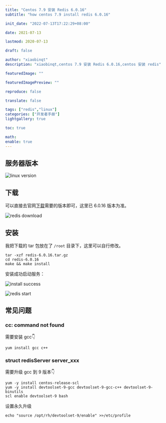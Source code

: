 ```yaml
---
title: "Centos 7.9 安装 Redis 6.0.16"
subtitle: "how centos 7.9 install redis 6.0.16"

init_date: "2022-07-13T17:22:29+08:00"

date: 2021-07-13

lastmod: 2020-07-13

draft: false

author: "xiaobinqt"
description: "xiaobinqt,centos 7.9 安装 Redis 6.0.16,centos 安装 redis"

featuredImage: ""

featuredImagePreview: ""

reproduce: false

translate: false

tags: ["redis","linux"]
categories: ["开发者手册"]
lightgallery: true

toc: true

math:
enable: true
---
```


<!-- author： xiaobinqt -->
<!-- email： xiaobinqt@163.com -->
<!-- https://xiaobinqt.github.io -->
<!-- https://www.xiaobinqt.cn -->

## 服务器版本

![linux version](https://cdn.xiaobinqt.cn/xiaobinqt.io/20220713/366f5d82de6e4da6af53042bc19237b3.png?imageView2/0/q/75|watermark/2/text/eGlhb2JpbnF0/font/dmlqYXlh/fontsize/1000/fill/IzVDNUI1Qg==/dissolve/52/gravity/SouthEast/dx/15/dy/15 'linux version')

## 下载

可以直接去官网[下载](https://redis.io/download/)需要的版本即可，这里已 6.0.16 版本为准。

![redis download](https://cdn.xiaobinqt.cn/xiaobinqt.io/20220713/049679c099254e5997410c5b3ac3320c.png?imageView2/0/q/75|watermark/2/text/eGlhb2JpbnF0/font/dmlqYXlh/fontsize/1000/fill/IzVDNUI1Qg==/dissolve/52/gravity/SouthEast/dx/15/dy/15 'redis download')

## 安装

我把下载的 tar 包放在了 `/root` 目录下，这里可以自行修改。

````shell
tar -xzf redis-6.0.16.tar.gz 
cd redis-6.0.16
make && make install
````

安装成功启动服务：

![install success](https://cdn.xiaobinqt.cn/xiaobinqt.io/20220713/60ee0e9fb15347e7bb24fd512296201c.png?imageView2/0/q/75|watermark/2/text/eGlhb2JpbnF0/font/dmlqYXlh/fontsize/1000/fill/IzVDNUI1Qg==/dissolve/52/gravity/SouthEast/dx/15/dy/15 'install success')

![redis start](https://cdn.xiaobinqt.cn/xiaobinqt.io/20220713/610f7cb66b1144fa831debe76fe97613.png?imageView2/0/q/75|watermark/2/text/eGlhb2JpbnF0/font/dmlqYXlh/fontsize/1000/fill/IzVDNUI1Qg==/dissolve/52/gravity/SouthEast/dx/15/dy/15 'redis start')

## 常见问题

### cc: command not found

需要安装 gcc:point_down:

```shell
yum install gcc c++ 
```

### struct redisServer server_xxx

需要升级 gcc 到 9 版本:point_down:

```shell
yum -y install centos-release-scl
yum -y install devtoolset-9-gcc devtoolset-9-gcc-c++ devtoolset-9-binutils
scl enable devtoolset-9 bash
```

设置永久升级

```shell
echo "source /opt/rh/devtoolset-9/enable" >>/etc/profile
```








